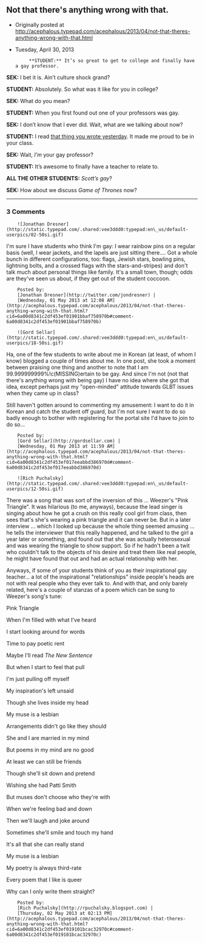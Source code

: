 ## Not that there's anything wrong with that.

 * Originally posted at http://acephalous.typepad.com/acephalous/2013/04/not-that-theres-anything-wrong-with-that.html
 * Tuesday, April 30, 2013



			**STUDENT:** It’s so great to get to college and finally have a gay professor.

**SEK:** I bet it is. Ain’t culture shock grand?

**STUDENT:** Absolutely. So what was it like for you in college?

**SEK:** What do you mean?

**STUDENT:** When you first found out one of your professors was gay.

**SEK:** I don’t know that I ever did. Wait, what are we talking about now?

**STUDENT:** I read [that thing you wrote yesterday](http://www.lawyersgunsmoneyblog.com/2013/04/why-the-collins-non-story-will-matter). It made me proud to be in your class.

**SEK:** Wait, _I’m_ your gay professor?

**STUDENT:** It’s awesome to finally have a teacher to relate to.

**ALL THE OTHER STUDENTS:** _Scott’s gay_?

**SEK:** How about we discuss _Game of Thrones_ now?
		

* * *

### 3 Comments 

		

                
[]()

	

		![Jonathan Dresner](http://static.typepad.com/.shared:vee3ddd0:typepad:en\_us/default-userpics/02-50si.gif)
	

	

		

I'm sure I have students who think I'm gay: I wear rainbow pins on a regular basis (well, I wear jackets, and the lapels are just sitting there.... Got a whole bunch in different configurations, too: flags, Jewish stars, bowling pins, lightning bolts, and a crossed flags with the stars-and-stripes) and don't talk much about personal things like family. It's a small town, though; odds are they've seen us about, if they get out of the student coccoon. 

	

		Posted by:
		[Jonathan Dresner](http://twitter.com/jondresner) |
		[Wednesday, 01 May 2013 at 12:08 AM](http://acephalous.typepad.com/acephalous/2013/04/not-that-theres-anything-wrong-with-that.html?cid=6a00d8341c2df453ef01901bbaf758970b#comment-6a00d8341c2df453ef01901bbaf758970b)

[]()

	

		![Gord Sellar](http://static.typepad.com/.shared:vee3ddd0:typepad:en\_us/default-userpics/18-50si.gif)
	

	

		

Ha, one of the few students to write about me in Korean (at least, of whom I know) blogged a couple of times about me. In one post, she took a moment between praising one thing and another to note that I am 99.999999999%!c(MISSING)ertain to be gay. And since I'm not (not that there's anything wrong with being gay) I have no idea where she got that idea, except perhaps just my "open-minded" attitude towards GLBT issues when they came up in class? 

Still haven't gotten around to commenting my amusement: I want to do it in Korean and catch the student off guard, but I'm not sure I want to do so badly enough to bother with registering for the portal site I'd have to join to do so...   

	

		Posted by:
		[Gord Sellar](http://gordsellar.com) |
		[Wednesday, 01 May 2013 at 11:59 AM](http://acephalous.typepad.com/acephalous/2013/04/not-that-theres-anything-wrong-with-that.html?cid=6a00d8341c2df453ef017eeabbd386970d#comment-6a00d8341c2df453ef017eeabbd386970d)

[]()

	

		![Rich Puchalsky](http://static.typepad.com/.shared:vee3ddd0:typepad:en\_us/default-userpics/12-50si.gif)
	

	

		

There was a song that was sort of the inversion of this ... Weezer's "Pink Triangle".  It was hilarious (to me, anyways), because the lead singer is singing about how he got a crush on this really cool girl from class, then sees that's she's wearing a pink triangle and it can never be.  But in a later interview ... which I looked up because the whole thing seemed amusing ... he tells the interviewer that this really happened, and he talked to the girl a year later or something, and found out that she was actually heterosexual and was wearing the triangle to show support.  So if he hadn't been a twit who couldn't talk to the objects of his desire and treat them like real people, he might have found that out and had an actual relationship with her.

Anyways, if some of your students think of you as their inspirational gay teacher... a lot of the inspirational "relationships" inside people's heads are not with real people who they ever talk to.  And with that, and only barely related, here's a couple of stanzas of a poem which can be sung to Weezer's song's tune:

Pink Triangle 

When I'm filled with what I've heard  

I start looking around for words  

Time to pay poetic rent  

Maybe I'll read _The New Sentence_  

But when I start to feel that pull  

I'm just pulling off myself  

My inspiration's left unsaid  

Though she lives inside my head

My muse is a lesbian  

Arrangements didn't go like they should  

She and I are married in my mind  

But poems in my mind are no good

At least we can still be friends  

Though she'll sit down and pretend  

Wishing she had Patti Smith  

But muses don't choose who they're with  

When we're feeling bad and down  

Then we'll laugh and joke around  

Sometimes she'll smile and touch my hand  

It's all that she can really stand

My muse is a lesbian  

My poetry is always third-rate  

Every poem that I like is queer  

Why can I only write them straight?

	

		Posted by:
		[Rich Puchalsky](http://rpuchalsky.blogspot.com) |
		[Thursday, 02 May 2013 at 02:13 PM](http://acephalous.typepad.com/acephalous/2013/04/not-that-theres-anything-wrong-with-that.html?cid=6a00d8341c2df453ef019101bcac32970c#comment-6a00d8341c2df453ef019101bcac32970c)

		

        